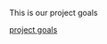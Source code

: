 
<html>
<head>
<title> Working title </title>
</head>
<body>
<p> This is our project goals </p>
<nav>
<a href="/projectgoals.md/">project goals</a>
